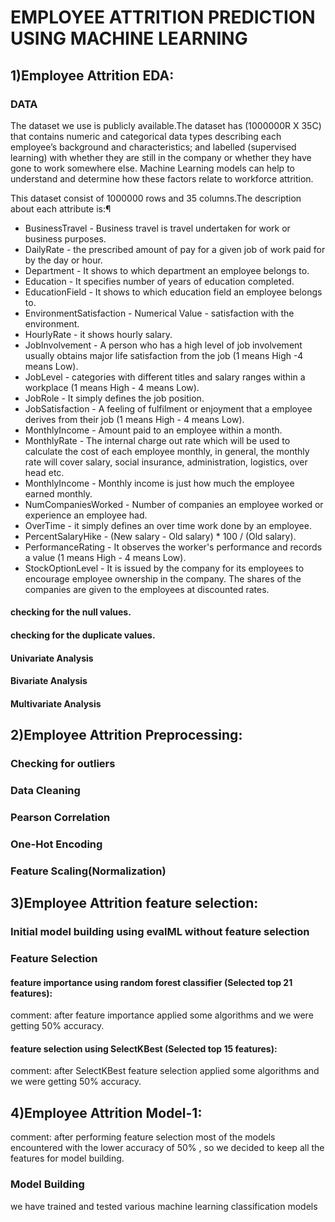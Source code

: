 # EMPLOYEE ATTRITION PREDICTION USING MACHINE LEARNING

## 1)Employee Attrition EDA:

### DATA
The dataset we use is publicly available.The dataset has (1000000R X 35C) that contains numeric and categorical data types describing each employee’s background and characteristics; and labelled (supervised learning) with whether they are still in the company or whether they have gone to work somewhere else. Machine Learning models can help to understand and determine how these factors relate to workforce attrition.

This dataset consist of 1000000 rows and 35 columns.The description about each attribute is:¶
* BusinessTravel - Business travel is travel undertaken for work or business purposes.
* DailyRate - the prescribed amount of pay for a given job of work paid for by the day or hour.
* Department - It shows to which department an employee belongs to.
* Education - It specifies number of years of education completed.
* EducationField - It shows to which education field an employee belongs to.
* EnvironmentSatisfaction - Numerical Value - satisfaction with the environment.
* HourlyRate - it shows hourly salary.
* JobInvolvement - A person who has a high level of job involvement usually obtains major life satisfaction from the job (1 means High -4 means Low).
* JobLevel - categories with different titles and salary ranges within a workplace (1 means High - 4 means Low).
* JobRole - It simply defines the job position.
* JobSatisfaction - A feeling of fulfilment or enjoyment that a employee derives from their job (1 means High - 4 means Low).
* MonthlyIncome - Amount paid to an employee within a month.
* MonthlyRate - The internal charge out rate which will be used to calculate the cost of each employee monthly, in general, the monthly rate will cover salary, social insurance, administration, logistics, over head etc.
* MonthlyIncome - Monthly income is just how much the employee earned monthly.
* NumCompaniesWorked - Number of companies an employee worked or experience an employee had.
* OverTime - it simply defines an over time work done by an employee.
* PercentSalaryHike - (New salary - Old salary) * 100 / (Old salary).
* PerformanceRating - It observes the worker's performance and records a value (1 means High - 4 means Low).
* StockOptionLevel - It is issued by the company for its employees to encourage employee ownership in the company. The shares of the companies are given to the employees at discounted rates.

#### checking for the null values.
#### checking for the duplicate values.
#### Univariate Analysis
#### Bivariate Analysis
#### Multivariate Analysis


## 2)Employee Attrition Preprocessing:

### Checking for outliers
### Data Cleaning
### Pearson Correlation
### One-Hot Encoding
### Feature Scaling(Normalization)

## 3)Employee Attrition feature selection:

### Initial model building using evalML without feature selection
### Feature Selection
#### feature importance using random forest classifier (Selected top 21 features):
comment: after feature importance applied some algorithms and we were getting 50% accuracy.
#### feature selection using SelectKBest (Selected top 15 features):
comment: after SelectKBest feature selection applied some algorithms and we were getting 50% accuracy.

## 4)Employee Attrition Model-1:

comment: after performing feature selection most of the models encountered with the lower accuracy of 50% , so we decided to keep all the features for model building.
### Model Building
we have trained and tested various machine learning classification models





